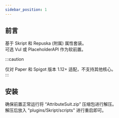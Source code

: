 ```yaml
---
sidebar_position: 1
---
```




## 前言

基于 Skript 和 Repuska (附属) 属性套装。  
可选 Vul 或 PlaceholderAPI 作为软前置。  

:::caution  

仅对 Paper 和 Spigot 版本 1.12+ 适配，不支持其他核心。  
:::

## 安装

确保前置正常运行将 “AttributeSuit.zip” 压缩包进行解压。  
解压后放入 "plugins/Skript/scripts" 进行重启即可。  
